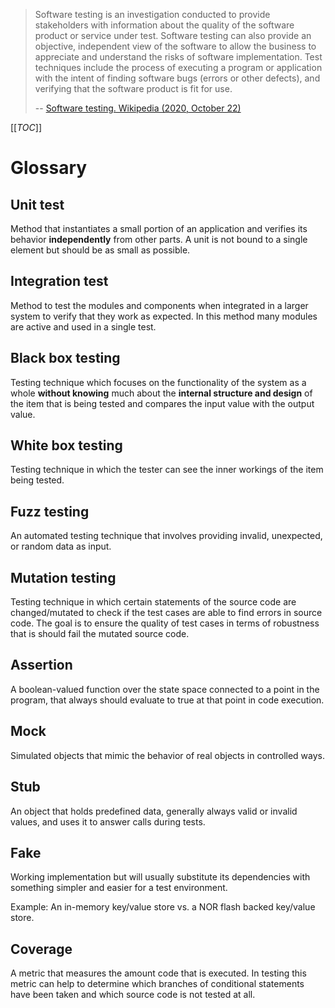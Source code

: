 > Software testing is an investigation conducted to provide stakeholders with
> information about the quality of the software product or service under test.
> Software testing can also provide an objective, independent view of the
> software to allow the business to appreciate and understand the risks of
> software implementation. Test techniques include the process of executing a
> program or application with the intent of finding software bugs (errors or
> other defects), and verifying that the software product is fit for use.
>
> -- [Software testing. Wikipedia (2020, October 22)](https://en.wikipedia.org/wiki/Software_testing)

[[_TOC_]]

# Glossary

## Unit test

Method that instantiates a small portion of an application and verifies its
behavior **independently** from other parts. A unit is not bound to a single
element but should be as small as possible.

## Integration test

Method to test the modules and components when integrated in a larger system to
verify that they work as expected. In this method many modules are active and
used in a single test.

## Black box testing

Testing technique which focuses on the functionality of the system as a
whole **without knowing** much about the **internal structure and design** of
the item that is being tested and compares the input value with the output
value.

## White box testing

Testing technique in which the tester can see the inner workings of the item
being tested.

## Fuzz testing

An automated testing technique that involves providing invalid, unexpected, or
random data as input.

## Mutation testing

Testing technique in which certain statements of the source code are
changed/mutated to check if the test cases are able to find errors in source
code. The goal is to ensure the quality of test cases in terms of robustness
that is should fail the mutated source code.

## Assertion

A boolean-valued function over the state space connected to a point in the
program, that always should evaluate to true at that point in code execution.

## Mock

Simulated objects that mimic the behavior of real objects in controlled ways.

## Stub

An object that holds predefined data, generally always valid or invalid values,
and uses it to answer calls during tests.

## Fake

Working implementation but will usually substitute its dependencies with
something simpler and easier for a test environment.

Example: An in-memory key/value store vs. a NOR flash backed key/value store.

## Coverage

A metric that measures the amount code that is executed. In testing this metric
can help to determine which branches of conditional statements have been taken
and which source code is not tested at all.
